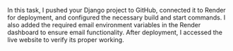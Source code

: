 In this task, I pushed your Django project to GitHub, connected it to Render for deployment, and configured the necessary build and start commands. I also added the required email environment variables in the Render dashboard to ensure email functionality. After deployment, I accessed the live website to verify its proper working.
